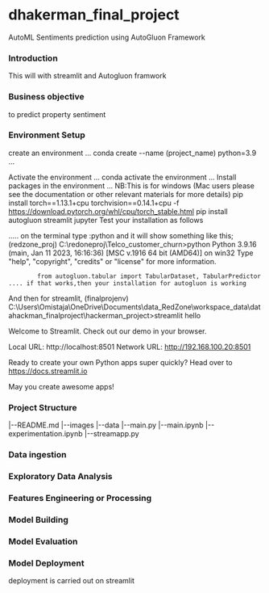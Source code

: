 # dhakerman_final_project
AutoML Sentiments prediction using AutoGluon Framework

### Introduction
This will with streamlit and Autogluon framwork


### Business objective
to predict property sentiment

### Environment Setup
create an environment ... conda create --name (project_name) python=3.9 ...

Activate the environment ... conda activate the environment ... Install packages in the environment ... NB:This is for windows (Mac users please see the documentation or other relevant materials for more details) pip install torch==1.13.1+cpu torchvision==0.14.1+cpu -f https://download.pytorch.org/whl/cpu/torch_stable.html pip install autogluon streamlit jupyter
Test your installation as follows

..... on the terminal type :python and it will show something like this; (redzone_proj) C:\redoneproj\Telco_customer_churn>python Python 3.9.16 (main, Jan 11 2023, 16:16:36) [MSC v.1916 64 bit (AMD64)] on win32 Type "help", "copyright", "credits" or "license" for more information.

            from autogluon.tabular import TabularDataset, TabularPredictor .... if that works,then your installation for autogluon is working

And then for streamlit, (finalprojenv) C:\Users\Omistaja\OneDrive\Documents\data_RedZone\workspace_data\datahackman_finalproject\hackerman_project>streamlit hello

Welcome to Streamlit. Check out our demo in your browser.

Local URL: http://localhost:8501 Network URL: http://192.168.100.20:8501

Ready to create your own Python apps super quickly? Head over to https://docs.streamlit.io

May you create awesome apps!


### Project Structure

|--README.md
|--images
|--data
|--main.py
|--main.ipynb
|--experimentation.ipynb
|--streamapp.py

### Data ingestion

### Exploratory Data Analysis

### Features Engineering or Processing

### Model Building

### Model Evaluation

### Model Deployment
deployment is carried out on streamlit